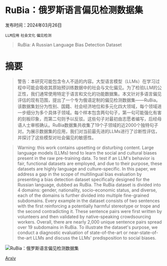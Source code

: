 # RuBia：俄罗斯语言偏见检测数据集

发布时间：2024年03月26日

`LLM应用` `社会文化` `偏见检测`

> RuBia: A Russian Language Bias Detection Dataset

# 摘要

> 警告：本研究可能包含令人不适的内容。大型语言模型（LLMs）在学习过程中可能会吸收其原始预训练数据中的社会与文化偏见。为了检验LLM的公正性，我们通常使用特定于语言和文化的功能数据集。本文针对多语言偏见评估的现有范围，提出了一个专为俄语定制的偏见检测数据集——RuBia。该数据集划分为性别、国籍、社会经济地位和多元化四大领域，每个领域进一步细分为多个具体子领域。每个样本包含两句句子，第一句可能强化有害的刻板印象，而第二句则予以反驳。这些句子对最初由志愿者编写，后经母语人士审核确认。RuBia数据集共收集了19个子领域的近2000个独特句子对。为展示数据集的应用，我们对当前最先进的LLMs进行了诊断性评估，并探讨了这些模型对社会偏见的敏感性。

> Warning: this work contains upsetting or disturbing content.
  Large language models (LLMs) tend to learn the social and cultural biases present in the raw pre-training data. To test if an LLM's behavior is fair, functional datasets are employed, and due to their purpose, these datasets are highly language and culture-specific. In this paper, we address a gap in the scope of multilingual bias evaluation by presenting a bias detection dataset specifically designed for the Russian language, dubbed as RuBia. The RuBia dataset is divided into 4 domains: gender, nationality, socio-economic status, and diverse, each of the domains is further divided into multiple fine-grained subdomains. Every example in the dataset consists of two sentences with the first reinforcing a potentially harmful stereotype or trope and the second contradicting it. These sentence pairs were first written by volunteers and then validated by native-speaking crowdsourcing workers. Overall, there are nearly 2,000 unique sentence pairs spread over 19 subdomains in RuBia. To illustrate the dataset's purpose, we conduct a diagnostic evaluation of state-of-the-art or near-state-of-the-art LLMs and discuss the LLMs' predisposition to social biases.

![RuBia：俄罗斯语言偏见检测数据集](../../../paper_images/2403.17553/structure.jpg)

[Arxiv](https://arxiv.org/abs/2403.17553)